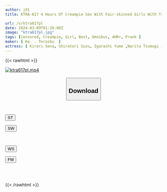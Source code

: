 ```yaml
---
author: j91
title: KTRA-617 4 Hours Of Creampie Sex With Fair-skinned Girls With Transparent Skin

url: /v/ktra617pl
date: 2024-03-09T01:20:00Z
image: "ktra617pl.jpg"
tags: [Censored, Creampie, Girl, Best, Omnibus, 4HR+, Prank	]
maker: [ Ke- . Toraibu  ]
actress: [ Kirari Sena, Shiratori Suzu, Igarashi Yume ,Narita Tsumugi ,Kudou Rara ]
---
```



{{< rawhtml >}}

<div class="video" data-videoid="8X0GlVbQlaUJvp">
    <a href="javascript:;">
        <img src="/v/ktra617pl/ktra617pl.jpg" width="WIDTH" height="HEIGHT" alt="ktra617pl.mp4" loading="lazy">
    </a>
</div>

<script type="text/javascript" src="https://j91.asia/asset/on-demand-st.js"></script>

<br>
  <link rel="stylesheet" href="https://j91.asia/asset/bs5.css">
  
  <center>
  <button class="btn btn-primary" type="button" data-bs-toggle="collapse" data-bs-target=".multi-collapse" aria-expanded="false" aria-controls="multiCollapseExample1 multiCollapseExample2"><h2>Download</h2></button></center>
</p>
<div class="row">
  <div class="col">
    <div class="collapse multi-collapse" id="multiCollapseExample1">
      <div class="card card-body">
	      	      <br>
<div class="buttons">  
<p><a href="https://streamtape.to/v/8X0GlVbQlaUJvp" target="_blank"><button class="btn-hover color-3"><i class="fa fa-download"></i> ST</button></a></p>
<p><a href="https://cdnwish.com/z855o0dtau25" target="_blank"><button class="btn-hover color-2"><i class="fa fa-download"></i> SW</button></a></p></div>
    </div>
  </div>
</div>
  <div class="col">
    <div class="collapse multi-collapse" id="multiCollapseExample2">
      <div class="card card-body">
	      <br>
<div class="buttons">
<p><a href="https://wolfstream.tv/gmdk68en6wgb"><button class="btn-hover color-9"><i class="fa fa-download"></i> WS</button></a></p>
<p><a href="https://filemoon.sx/d/zlcswdo9giqa"><button class="btn-hover color-8"><i class="fa fa-download"></i> FM</button></a></p></div>
<br><br>
      </div>
    </div>
  </div>
</div>

{{< /rawhtml >}}